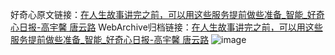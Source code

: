好奇心原文链接：[在人生故事讲完之前，可以用这些服务提前做些准备_智能_好奇心日报-高宇馨 唐云路](https://www.qdaily.com/articles/8146.html)
WebArchive归档链接：[在人生故事讲完之前，可以用这些服务提前做些准备_智能_好奇心日报-高宇馨 唐云路](http://web.archive.org/web/20190623152158/https://www.qdaily.com/articles/8146.html)
![image](http://ww3.sinaimg.cn/large/007d5XDply1g3vatbhmlyj30u0748x6p)